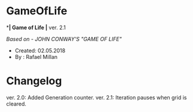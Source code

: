 # GameOfLife
***********| Game of Life |**********
              ver. 2.1
              
*Based on - JOHN CONWAY'S "GAME OF LIFE"*

- Created: 02.05.2018
- By : Rafael Millan

# Changelog 

 ver. 2.0:
        Added Generation counter.
 ver. 2.1:
        Iteration pauses when grid is cleared.